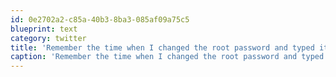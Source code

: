 ```yaml
---
id: 0e2702a2-c85a-40b3-8ba3-085af09a75c5
blueprint: text
category: twitter
title: 'Remember the time when I changed the root password and typed it in wrong.. twice. Ahh.. 2 minutes ago was such good times.'
caption: 'Remember the time when I changed the root password and typed it in wrong.. twice. Ahh.. 2 minutes ago was such good times.'
---
```

